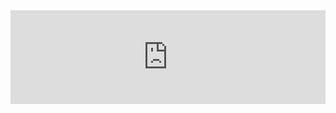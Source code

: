 <div class="embed-container"><iframe src="http://www.youtube.com/embed/aj-IRTF2eOo" frameborder="0" height="auto" width="100%"></iframe></div>
